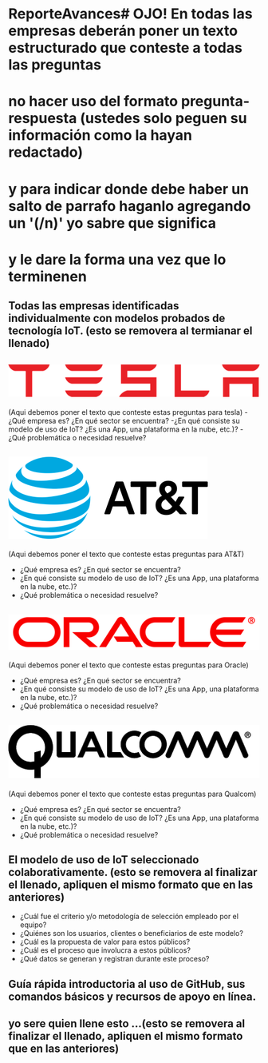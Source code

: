 # ReporteAvances# OJO! En todas las empresas deberán poner un texto estructurado que conteste a todas las preguntas
# no hacer uso del formato pregunta-respuesta (ustedes solo peguen su información como la hayan redactado)
# y para indicar donde debe haber un salto de parrafo haganlo agregando un '(/n)' yo sabre que significa 
# y le dare la forma una vez que lo terminenen

## Todas las empresas identificadas individualmente con modelos probados de tecnología IoT. (esto se removera al termianar el llenado)

## ![Image](https://github.com/NHYG/PaginaWeb/blob/master/tesla-logo-text-png-7_opt.png)
(Aqui debemos poner el texto que conteste estas preguntas para tesla)
-¿Qué empresa es? ¿En qué sector se encuentra?
-¿En qué consiste su modelo de uso de IoT? ¿Es una App, una plataforma en la nube, etc.)?
-¿Qué problemática o necesidad resuelve?

## ![Image](https://github.com/NHYG/PaginaWeb/blob/master/att-logo1_opt.png)
(Aqui debemos poner el texto que conteste estas preguntas para AT&T)
- ¿Qué empresa es? ¿En qué sector se encuentra?
- ¿En qué consiste su modelo de uso de IoT? ¿Es una App, una plataforma en la nube, etc.)?
- ¿Qué problemática o necesidad resuelve?

## ![Image](https://github.com/NHYG/PaginaWeb/blob/master/1280px-Oracle_logo_opt.png)
(Aqui debemos poner el texto que conteste estas preguntas para Oracle)
- ¿Qué empresa es? ¿En qué sector se encuentra?
- ¿En qué consiste su modelo de uso de IoT? ¿Es una App, una plataforma en la nube, etc.)?
- ¿Qué problemática o necesidad resuelve?

## ![Image](https://github.com/NHYG/PaginaWeb/blob/master/qualcomlogo.png)
(Aqui debemos poner el texto que conteste estas preguntas para Qualcom)
- ¿Qué empresa es? ¿En qué sector se encuentra?
- ¿En qué consiste su modelo de uso de IoT? ¿Es una App, una plataforma en la nube, etc.)?
- ¿Qué problemática o necesidad resuelve?

## El modelo de uso de IoT seleccionado colaborativamente. (esto se removera al finalizar el llenado, apliquen el mismo formato que en las anteriores)
- ¿Cuál fue el criterio y/o metodología de selección empleado por el equipo?
- ¿Quiénes son los usuarios, clientes o beneficiarios de este modelo?
- ¿Cuál es la propuesta de valor para estos públicos?
- ¿Cuál es el proceso que involucra a estos públicos?
- ¿Qué datos se generan y registran durante este proceso?

## Guía rápida introductoria al uso de GitHub, sus comandos básicos y recursos de apoyo en línea. 
## yo sere quien llene esto ...(esto se removera al finalizar el llenado, apliquen el mismo formato que en las anteriores)
